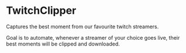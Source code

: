 # TwitchClipper
Captures the best moment from our favourite twitch streamers.

Goal is to automate, whenever a streamer of your choice goes live, their best moments will be clipped and downloaded.
